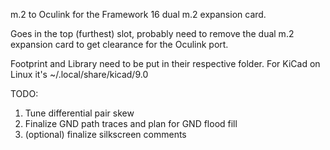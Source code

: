 m.2 to Oculink for the Framework 16 dual m.2 expansion card.

Goes in the top (furthest) slot, probably need to remove the dual m.2 expansion card to get clearance for the Oculink port.

Footprint and Library need to be put in their respective folder. For KiCad on Linux it's ~/.local/share/kicad/9.0


TODO:
1. Tune differential pair skew
2. Finalize GND path traces and plan for GND flood fill
3. (optional) finalize silkscreen comments
